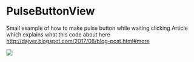 # PulseButtonView

Small example of how to make pulse button while waiting clicking
Article which explains what this code about here http://dajver.blogspot.com/2017/08/blog-post.html#more

<img src=https://habrastorage.org/web/c36/eab/1ba/c36eab1ba2894d3195607ced1cc06b2d.gif />
